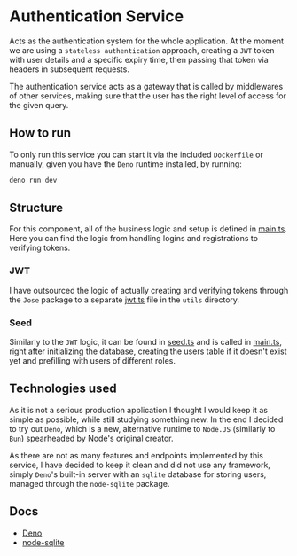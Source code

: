 # Authentication Service

Acts as the authentication system for the whole application. At the moment we are using a `stateless authentication` approach, creating a `JWT` token with user details and a specific expiry time, then passing that token via headers in subsequent requests.

The authentication service acts as a gateway that is called by middlewares of other services, making sure that the user has the right level of access for the given query.

## How to run

To only run this service you can start it via the included `Dockerfile` or manually, given you have the `Deno` runtime installed, by running:

```bash
deno run dev
```

## Structure

For this component, all of the business logic and setup is defined in [main.ts](./main.ts). Here you can find the logic from handling logins and registrations to verifying tokens.

### JWT

I have outsourced the logic of actually creating and verifying tokens through the `Jose` package to a separate [jwt.ts](./utils/jwt.ts) file in the `utils` directory.

### Seed

Similarly to the `JWT` logic, it can be found in [seed.ts](./utils/seed.ts) and is called in [main.ts](./main.ts), right after initializing the database, creating the users table if it doesn't exist yet and prefilling with users of different roles.

## Technologies used

As it is not a serious production application I thought I would keep it as simple as possible, while still studying something new. In the end I decided to try out `Deno`, which is a new, alternative runtime to `Node.JS` (similarly to `Bun`) spearheaded by Node's original creator.

As there are not as many features and endpoints implemented by this service, I have decided to keep it clean and did not use any framework, simply `Deno`'s built-in server with an `sqlite` database for storing users, managed through the `node-sqlite` package.

## Docs

- [Deno](https://docs.deno.com/)
- [node-sqlite](https://nodejs.org/api/sqlite.html)
